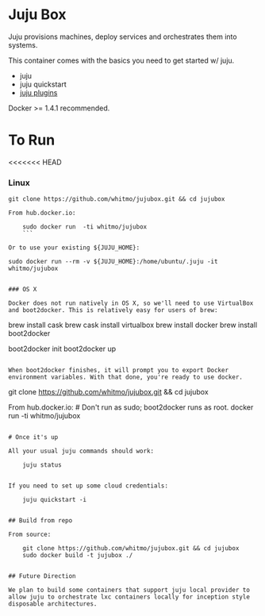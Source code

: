 # Juju Box

Juju provisions machines, deploy services and orchestrates them into
systems.

This container comes with the basics you need to get started w/ juju.

 - juju
 - juju quickstart
 - [juju plugins](https://github.com/juju/plugins)

Docker >= 1.4.1 recommended.


# To Run

<<<<<<< HEAD
### Linux
```
git clone https://github.com/whitmo/jujubox.git && cd jujubox

From hub.docker.io:

    sudo docker run  -ti whitmo/jujubox
    ```

Or to use your existing ${JUJU_HOME}:

```
    sudo docker run --rm -v ${JUJU_HOME}:/home/ubuntu/.juju -it whitmo/jujubox

```

### OS X

Docker does not run natively in OS X, so we'll need to use VirtualBox and boot2docker. This is relatively easy for users of brew:

```
brew install cask
brew cask install virtualbox
brew install docker
brew install boot2docker

boot2docker init
boot2docker up
```

When boot2docker finishes, it will prompt you to export Docker environment variables. With that done, you're ready to use docker.

```
git clone https://github.com/whitmo/jujubox.git && cd jujubox

From hub.docker.io:
    # Don't run as sudo; boot2docker runs as root.
    docker run  -ti whitmo/jujubox
```

# Once it's up

All your usual juju commands should work:

    juju status


If you need to set up some cloud credentials:

    juju quickstart -i


## Build from repo

From source:

    git clone https://github.com/whitmo/jujubox.git && cd jujubox
    sudo docker build -t jujubox ./


## Future Direction

We plan to build some containers that support juju local provider to
allow juju to orchestrate lxc containers locally for inception style
disposable architectures.
